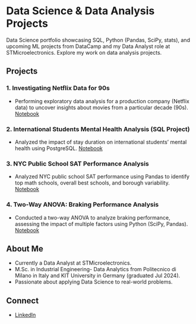 # Data Science & Data Analysis Projects

Data Science portfolio showcasing SQL, Python (Pandas, SciPy, stats), and upcoming ML projects from DataCamp and my Data Analyst role at STMicroelectronics. Explore my work on data analysis projects.

## Projects
### 1. Investigating Netflix Data for 90s
- Performing exploratory data analysis for a production company (Netflix data) to uncover insights about movies from a particular decade (90s).
[Notebook](Investigating_Netflix_Original.ipynb)
### 2. International Students Mental Health Analysis (SQL Project)
- Analyzed the impact of stay duration on international students’ mental health using PostgreSQL. [Notebook](Project_SQL_Original_Students_Mental_Health.ipynb)
### 3. NYC Public School SAT Performance Analysis
- Analyzed NYC public school SAT performance using Pandas to identify top math schools, overall best schools, and borough variability. [Notebook](NYC_Project_DataCamp.ipynb)
### 4. Two-Way ANOVA: Braking Performance Analysis
- Conducted a two-way ANOVA to analyze braking performance, assessing the impact of multiple factors using Python (SciPy, Pandas). [Notebook](https://github.com/HosseinBolouri/Data_Science_Projects/blob/main/ANOVA%202%20ways-%20braking%20example.ipynb)

## About Me
- Currently a Data Analyst at STMicroelectronics.
- M.Sc. in Industrial Engineering- Data Analytics from Politecnico di Milano in Italy and KIT University in Germany (graduated Jul 2024).
- Passionate about applying Data Science to real-world problems.

## Connect
- [LinkedIn](https://www.linkedin.com/in/hossein-bolouri)
